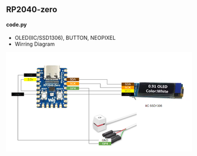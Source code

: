 ## RP2040-zero


#### code.py 

- OLED(IIC/SSD1306), BUTTON, NEOPIXEL
- Wirring Diagram

![Wiring diagram](https://github.com/altarizer/CIRCUITPY/blob/main/rp2040-zero/Wiring%20diagram.png?raw=true)

